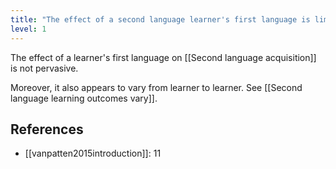 ```yaml
---
title: "The effect of a second language learner's first language is limited"
level: 1
---
```


The effect of a learner's first language on [[Second language acquisition]] is not pervasive.

Moreover, it also appears to vary from learner to learner. See [[Second language learning outcomes vary]].

## References

- [[vanpatten2015introduction]]: 11
